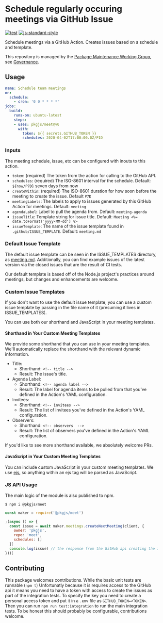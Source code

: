 # Schedule regularly occuring meetings via GitHub Issue

<!--
[![NPM Version](https://img.shields.io/npm/v/meeting-maker.svg)](https://npmjs.org/package/meeting-maker)
[![NPM Downloads](https://img.shields.io/npm/dm/meeting-maker.svg)](https://npmjs.org/package/meeting-maker)
-->
[![test](https://github.com/pkgjs/meet/workflows/test/badge.svg)](https://github.com/pkgjs/meet/actions?query=workflow%3Atest)
[![js-standard-style](https://img.shields.io/badge/code%20style-standard-brightgreen.svg)](https://github.com/standard/standard)

Schedule meetings via a GitHub Action.  Creates issues based on a schedule and template.

This repository is managed by the [Package Maintenance Working Group](https://github.com/nodejs/package-maintenance), see [Governance](https://github.com/nodejs/package-maintenance/blob/main/Governance.md).


## Usage

```yaml
name: Schedule team meetings
on:
  schedule:
    - cron: '0 0 * * * *'
jobs:
  build:
    runs-on: ubuntu-latest
    steps:
    - uses: pkgjs/meet@v0
      with:
        token: ${{ secrets.GITHUB_TOKEN }}
        schedules: 2020-04-02T17:00:00.0Z/P1D
```

### Inputs

The meeting schedule, issue, etc can be configured with inouts to this action.

- `token`: (required) The token from the action for calling to the GitHub API.
- `schedules`: (required) The ISO-8601 interval for the schedule. Default: `${now/P7D}` seven days from now
- `createWithin`: (required) The ISO-8601 duration for how soon before the meeting to create the issue. Default `P7D`
- `meetingLabels`: The labels to apply to issues generated by this GitHub Action for meetings. Default: `meeting`
- `agendaLabel`: Label to pull the agenda from. Default: `meeting-agenda`
- `issueTitle`: Template string for issue title.  Default: `Meeting <%= date.toFormat('yyyy-MM-dd') %>`
- `issueTemplate`: The name of the issue template found in `.github/ISSUE_TEMPLATE`. Default: `meeting.md` 

### Default Issue Template

The default issue template can be seen in the ISSUE_TEMPLATES directory, as [meeting.md](https://github.com/pkgjs/meet/blob/main/.github/ISSUE_TEMPLATE/meeting.md). Additionally, you can find example issues of the latest version via the closed issues that are the result of CI tests.

Our default template is based off of the Node.js project's practices around meetings, but changes and enhancements are welcome.


### Custom Issue Templates

If you don't want to use the default issue template, you can use a custom issue template by passing in the file name of it (presuming it lives in ISSUE_TEMPLATES).

You can use both our shorthand and JavaScript in your meeting templates.

#### Shorthand in Your Custom Meeting Templates

We provide some shorthand that you can use in your meeting templates. We'll automatically replace the shorthand with the relevant dynamic information.

- Title:
  - Shorthand: `<!-- title -->`
  - Result: The issue's title.
- Agenda Label:
  - Shorthand: `<!-- agenda label -->`
  - Result: The label for agenda items to be pulled from that you've defined in the Action's YAML configuration.
- Invitees:
  - Shorthand: `<!-- invitees -->`
  - Result: The list of invitees you've defined in the Action's YAML configuration.
- Observers:
  - Shorthand: `<!-- observers  -->`
  - Result: The list of observers you've defined in the Action's YAML configuration.

If you'd like to see more shorthand available, we absolutely welcome PRs.

#### JavaScript in Your Custom Meeting Templates

You can include custom JavaScript in your custom meeting templates. We use [ejs](https://ejs.co/), so anything within an ejs tag will be parsed as JavaScript.

### JS API Usage

The main logic of the module is also published to npm.

```
$ npm i @pkgjs/meet
```

```javascript
const maker = require('@pkgjs/meet')

;(async () => {
  const issue = await maker.meetings.createNextMeeting(client, {
    owner: 'pkgjs',
    repo: 'meet',
    schedules: []
  })
  console.log(issue) // the response from the GitHub api creating the issue
})()
```

## Contributing

This package welcomes contributions.  While the basic unit tests are runnable
(`npm t`) Unfortunatly because it is requires access to the GitHub api it means
you need to have a token with access to create the issues as part of the
integration tests.  To specify the key you need to create a personal access token
and put it in a `.env` file as `GITHUB_TOKEN=<TOKEN>`.  Then you can run
`npm run test:integration` to run the main integration tests.  To be honest this
should probably be configurable, contributions welcome.
